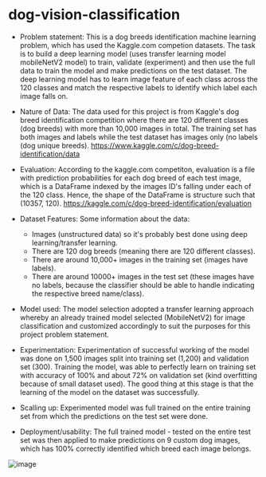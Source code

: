 # dog-vision-classification

* Problem statement:
This is a dog breeds identification machine learning problem, which has used the Kaggle.com competion datasets. The task is to build a deep learning model (uses transfer learning model mobileNetV2 model) to train, validate (experiment) and then use the full data to train the model and make predictions on the test dataset. The deep learning model has to learn image feature of each class across the 120 classes and match the respective labels to identify which label each image falls on.

* Nature of Data:
The data used for this project is from Kaggle's dog breed identification competition where there are 120 different classes (dog breeds) with more than 10,000 images in total. The training set has both images and labels while the test dataset has images only (no labels (dog unique breeds).
https://www.kaggle.com/c/dog-breed-identification/data

* Evaluation:
According to the kaggle.com competiton, evaluation is a file with prediction probabilities for each dog breed of each test image, which is a DataFrame indexed by the images ID's falling under each of the 120 class. Hence, the shape of the DataFrame is structure such that (10357, 120).
https://kaggle.com/c/dog-breed-identification/evaluation

* Dataset Features: 
Some information about the data:
  * Images (unstructured data) so it's probably best done using deep learning/transfer learning.
  * There are 120 dog breeds (meaning there are 120 different classes).
  * There are around 10,000+ images in the training set (images have labels).
  * There are around 10000+ images in the test set (these images have no labels, because the classifier should be able to handle indicating the respective breed name/class).
 
* Model used:
The model selection adopted a transfer learning approach whereby an already trained model selected (MobileNetV2) for image classification and customized accordingly to suit the purposes for this project problem statement.
 
* Experimentation:
Experimentation of successful working of the model was done on 1,500 images split into training set (1,200) and validation set (300). Training the model, was able to perfectly learn on training set with accuracy of 100% and about 72% on validation set (kind overfitting because of small dataset used). The good thing at this stage is that the learning of the model on the dataset was successfully.

* Scalling up:
Experimented model was full trained on the entire training set from which the predictions on the test set were done.

* Deployment/usability:
The full trained model - tested on the entire test set was then applied to make predictions on 9 custom dog images, which has 100% correctly identified which breed each image belongs.

![image](https://github.com/user-attachments/assets/acab307a-4278-4fc7-a31f-550c7bccafee)



